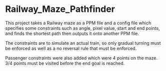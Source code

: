 # Railway_Maze_Pathfinder
This project takes a Railway maze as a PPM file and a config file which specifies some constraints such as angle, pixel value, start and end points, 
and finds the shortest path then outputs it onto another PPM file.

The constraints are to simulate an actual train, so only gradual turning must be enforced as well as a no reversal rule that must be enforced.

Passenger constraints were also added which were 4 points on the maze. 3/4 points must be visited before the end goal is reached. 
